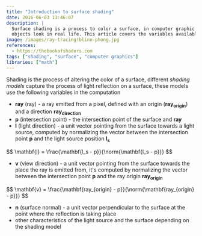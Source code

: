 ```yaml
---
title: "Introduction to surface shading"
date: 2016-06-03 13:46:07
description: |
  Surface shading is a process to color a surface, in computer graphic applications this is done to mimic how
  objects look in real life. This article covers the variables available in the rendering pipeline.
image: /images/ray-tracing!blinn-phong.jpg
references:
  - https://thebookofshaders.com
tags: ["shading", "surface", "computer graphics"]
libraries: ["math"]
---
```


Shading is the process of altering the color of a surface, different *shading models* capture the process of light reflection on a surface, these models use the following variables in the computation

- $\mathbf{ray}$ (ray) - a ray emitted from a pixel, defined with an origin ($\mathbf{ray_{origin}}$) and a direction $\mathbf{ray_{direction}}$
- $\mathbf{p}$ (intersection point) - the intersection point of the surface and $\mathbf{ray}$
- $\mathbf{l}$ (light direction) - a unit vector pointing from the surface towards a light source, computed by normalizing the vector between the intersection point $\mathbf{p}$ and the light source position $\mathbf{l_s}$

<div>$$
\mathbf{l} = \frac{\mathbf{l_s - p}}{\norm{\mathbf{l_s - p}}}
$$</div>

<span></span>

- $\mathbf{v}$ (view direction) - a unit vector pointing from the surface towards the place the ray is emitted from, it's computed by normalizing the vector between the intersection point $\mathbf{p}$ and the ray origin $\mathbf{ray_{origin}}$

<div>$$
\mathbf{v} = \frac{\mathbf{ray_{origin} - p}}{\norm{\mathbf{ray_{origin} - p}}}
$$</div>

<span></span>

- $\mathbf{n}$ (surface normal) - a unit vector perpendicular to the surface at the point where the reflection is taking place
- other characteristics of the light source and the surface depending on the shading model

